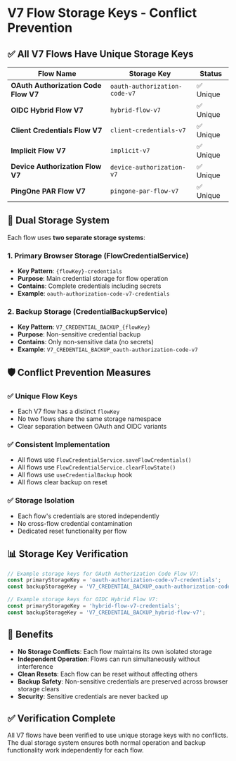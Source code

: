# V7 Flow Storage Keys - Conflict Prevention

## ✅ **All V7 Flows Have Unique Storage Keys**

| Flow Name | Storage Key | Status |
|-----------|-------------|---------|
| **OAuth Authorization Code Flow V7** | `oauth-authorization-code-v7` | ✅ Unique |
| **OIDC Hybrid Flow V7** | `hybrid-flow-v7` | ✅ Unique |
| **Client Credentials Flow V7** | `client-credentials-v7` | ✅ Unique |
| **Implicit Flow V7** | `implicit-v7` | ✅ Unique |
| **Device Authorization Flow V7** | `device-authorization-v7` | ✅ Unique |
| **PingOne PAR Flow V7** | `pingone-par-flow-v7` | ✅ Unique |

## 🔄 **Dual Storage System**

Each flow uses **two separate storage systems**:

### 1. **Primary Browser Storage** (FlowCredentialService)
- **Key Pattern**: `{flowKey}-credentials`
- **Purpose**: Main credential storage for flow operation
- **Contains**: Complete credentials including secrets
- **Example**: `oauth-authorization-code-v7-credentials`

### 2. **Backup Storage** (CredentialBackupService)
- **Key Pattern**: `V7_CREDENTIAL_BACKUP_{flowKey}`
- **Purpose**: Non-sensitive credential backup
- **Contains**: Only non-sensitive data (no secrets)
- **Example**: `V7_CREDENTIAL_BACKUP_oauth-authorization-code-v7`

## 🛡️ **Conflict Prevention Measures**

### ✅ **Unique Flow Keys**
- Each V7 flow has a distinct `flowKey`
- No two flows share the same storage namespace
- Clear separation between OAuth and OIDC variants

### ✅ **Consistent Implementation**
- All flows use `FlowCredentialService.saveFlowCredentials()`
- All flows use `FlowCredentialService.clearFlowState()`
- All flows use `useCredentialBackup` hook
- All flows clear backup on reset

### ✅ **Storage Isolation**
- Each flow's credentials are stored independently
- No cross-flow credential contamination
- Dedicated reset functionality per flow

## 📊 **Storage Key Verification**

```typescript
// Example storage keys for OAuth Authorization Code Flow V7:
const primaryStorageKey = 'oauth-authorization-code-v7-credentials';
const backupStorageKey = 'V7_CREDENTIAL_BACKUP_oauth-authorization-code-v7';

// Example storage keys for OIDC Hybrid Flow V7:
const primaryStorageKey = 'hybrid-flow-v7-credentials';
const backupStorageKey = 'V7_CREDENTIAL_BACKUP_hybrid-flow-v7';
```

## 🎯 **Benefits**

- **No Storage Conflicts**: Each flow maintains its own isolated storage
- **Independent Operation**: Flows can run simultaneously without interference
- **Clean Resets**: Each flow can be reset without affecting others
- **Backup Safety**: Non-sensitive credentials are preserved across browser storage clears
- **Security**: Sensitive credentials are never backed up

## ✅ **Verification Complete**

All V7 flows have been verified to use unique storage keys with no conflicts. The dual storage system ensures both normal operation and backup functionality work independently for each flow.
